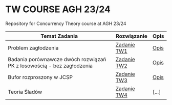 # TW COURSE AGH 23/24
Repository for Concurrency Theory course at AGH 23/24

|  Temat Zadania | Rozwiązanie | Opis
| ------------- | ------------- | ------------- |
| Problem zagłodzenia | [Zadanie TW1](https://github.com/dominiks01/TW-AGH/blob/main/TW-AGH-T1/app/src/main/java/producersconsumers/App.java) | [Opis](https://github.com/dominiks01/TW-AGH/blob/main/TW-AGH-T1/readme.me)|
| Badania porównawcze dwóch rozwiązań PK z losowością - bez zagłodzenia | [Zadanie TW2](https://github.com/dominiks01/TW-AGH/blob/main/TW-AGH-T2/Concurrency_theory_AGH-T2/src/main/java/Main.java) | [Opis](https://github.com/dominiks01/TW-AGH/blob/main/TW-AGH-T2/readme.me)|
| Bufor rozproszony w JCSP | [Zadanie TW3](https://github.com/dominiks01/TW-AGH/blob/main/TW-AGH-T3/src/main/java/org/example/Main.java) | [Opis](https://github.com/dominiks01/TW-AGH/blob/main/TW-AGH-T3/readme.me)|
| Teoria Śladów | [Zadanie TW4](https://github.com/dominiks01/TW-AGH/blob/main/TW-AGH-T4/app/src/main/java/pl/edu/agh/macwozni/dmeshparallel/Application.java) | [...] |
